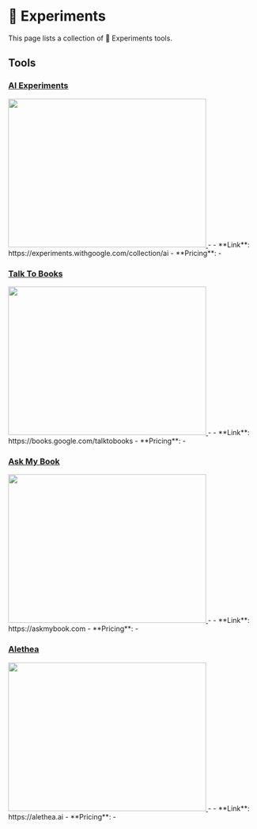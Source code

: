 # 🥼 Experiments

This page lists a collection of 🥼 Experiments tools.

## Tools

### [AI Experiments](https://experiments.withgoogle.com/collection/ai)
<a href="https://experiments.withgoogle.com/collection/ai">
   <img src="media/AI Experiments.png" width="400" height="300">
</a>
-    
- **Link**: https://experiments.withgoogle.com/collection/ai
- **Pricing**: -

### [Talk To Books](https://books.google.com/talktobooks)
<a href="https://books.google.com/talktobooks">
   <img src="media/Talk To Books.png" width="400" height="300">
</a>
-    
- **Link**: https://books.google.com/talktobooks
- **Pricing**: -

### [Ask My Book](https://askmybook.com)
<a href="https://askmybook.com">
   <img src="media/Ask My Book.png" width="400" height="300">
</a>
-    
- **Link**: https://askmybook.com
- **Pricing**: -

### [Alethea](https://alethea.ai)
<a href="https://alethea.ai">
   <img src="media/Alethea.png" width="400" height="300">
</a>
-    
- **Link**: https://alethea.ai
- **Pricing**: -


